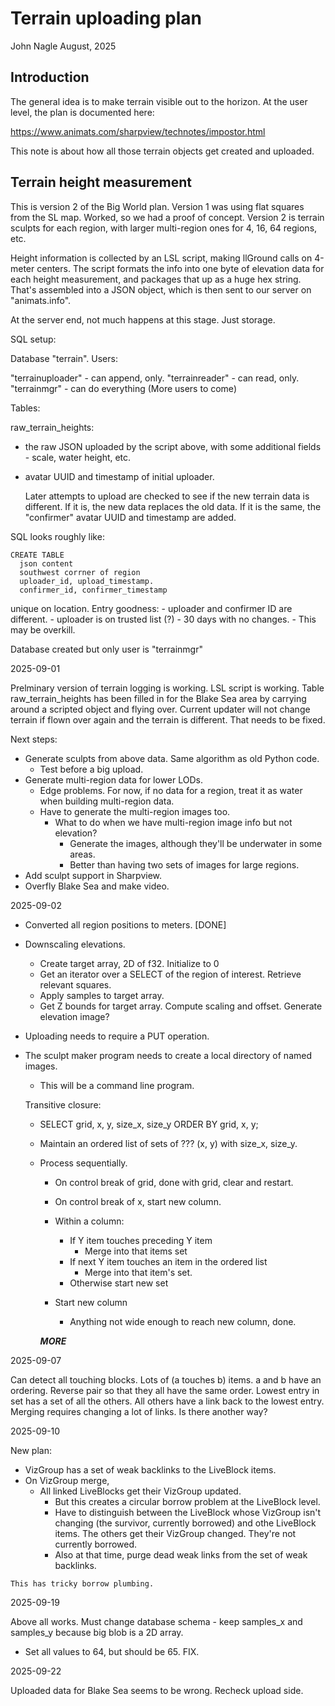 # Terrain uploading plan

John Nagle
August, 2025

## Introduction
The general idea is to make terrain visible out to the horizon.
At the user level, the plan is documented here:

https://www.animats.com/sharpview/technotes/impostor.html

This note is about how all those terrain objects get created
and uploaded.

## Terrain height measurement

This is version 2 of the Big World plan. Version 1 was 
using flat squares from the SL map. Worked, so we had
a proof of concept. Version 2 is terrain sculpts for
each region, with larger multi-region ones for 4, 16, 64 regions, etc.

Height information is collected by an LSL script, making llGround
calls on 4-meter centers.
The script formats the info into one byte of elevation data for each
height measurement, and packages that up as a huge hex string.
That's assembled into a JSON object, which is then sent to our server
on "animats.info".

At the server end, not much happens at this stage. Just storage.

SQL setup:

Database "terrain".
Users: 

"terrainuploader" - can append, only.
"terrainreader" - can read, only.
"terrainmgr" - can do everything
(More users to come) 

Tables:

raw_terrain_heights: 
- the raw JSON uploaded by the script above, with some additional fields - scale, water height, etc.
- avatar UUID and timestamp of initial uploader. 

  Later attempts to upload are checked to see if the new terrain data is different. If it is,
  the new data replaces the old data. If it is the same, the "confirmer" avatar UUID and timestamp
  are added.


SQL looks roughly like:

    CREATE TABLE 
      json content
      southwest corrner of region
      uploader_id, upload_timestamp.
      confirmer_id, confirmer_timestamp
      
   unique on location.
   Entry goodness:
      - uploader and confirmer ID are different.
      - uploader is on trusted list (?)
      - 30 days with no changes.
      - This may be overkill.
      
Database created but only user is "terrainmgr"

2025-09-01

Prelminary version of terrain logging is working.
LSL script is working. 
Table raw_terrain_heights has been filled in for the Blake Sea area by carrying around a scripted object and flying over.
Current updater will not change terrain if flown over again and the terrain is different. That needs to be fixed.

Next steps:

- Generate sculpts from above data. Same algorithm as old Python code.
  - Test before a big upload.
- Generate multi-region data for lower LODs. 
  - Edge problems. For now, if no data for a region, treat it as water when building multi-region data.
  - Have to generate the multi-region images too. 
    - What to do when we have multi-region image info but not elevation?
      - Generate the images, although they'll be underwater in some areas.
      - Better than having two sets of images for large regions.
- Add sculpt support in Sharpview.
- Overfly Blake Sea and make video.

2025-09-02

- Converted all region positions to meters. [DONE]
- Downscaling elevations.
  - Create target array, 2D of f32. Initialize to 0
  - Get an iterator over a SELECT of the region of interest. Retrieve relevant squares.
  - Apply samples to target array.
  - Get Z bounds for target array. Compute scaling and offset. Generate elevation image?
  
- Uploading needs to require a PUT operation. 

- The sculpt maker program needs to create a local directory of named images.
  - This will be a command line program.
  
  Transitive closure:
  
  - SELECT grid, x, y, size_x, size_y ORDER BY grid, x, y;  
  - Maintain an ordered list of sets of ??? (x, y) with size_x, size_y.
  - Process sequentially.
    - On control break of grid, done with grid, clear and restart.
    - On control break of x, start new column.
    
    - Within a column:
      - If Y item touches preceding Y item
        - Merge into that items set
      - If next Y item touches an item in the ordered list
        - Merge into that item's set.
      - Otherwise start new set
    
    - Start new column
      - Anything not wide enough to reach new column, done.
      
    ***MORE***
   
2025-09-07

   Can detect all touching blocks. Lots of (a touches b) items.
   a and b have an ordering. Reverse pair so that they all
   have the same order.
   Lowest entry in set has a set of all the others. All others
   have a link back to the lowest entry.
   Merging requires changing a lot of links.
   Is there another way?
   
2025-09-10

   New plan:
   - VizGroup has a set of weak backlinks to the LiveBlock items.
   - On VizGroup merge,
     - All linked LiveBlocks get their VizGroup updated.
       - But this creates a circular borrow problem at the LiveBlock level.
       - Have to distinguish between the LiveBlock whose VizGroup isn't changing (the survivor,
         currently borrowed) and othe LiveBlock items. The others get their VizGroup changed.
         They're not currently borrowed. 
       - Also at that time, purge dead weak links from the set of weak backlinks.
       
    This has tricky borrow plumbing.
    
2025-09-19

   Above all works.
   Must change database schema - keep samples_x and samples_y because big blob is a 2D array.
   - Set all values to 64, but should be 65. FIX.
   
2025-09-22

   Uploaded data for Blake Sea seems to be wrong. Recheck upload side.
   
  
      
      
